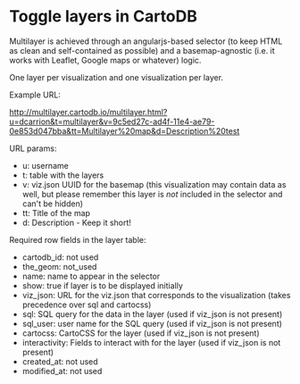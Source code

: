 # Toggle layers in CartoDB

Multilayer is achieved through an angularjs-based selector (to keep HTML as clean and self-contained as possible) and a basemap-agnostic (i.e. it works with Leaflet, Google maps or whatever) logic.

One layer per visualization and one visualization per layer.

Example URL:

http://multilayer.cartodb.io/multilayer.html?u=dcarrion&t=multilayer&v=9c5ed27c-ad4f-11e4-ae79-0e853d047bba&tt=Multilayer%20map&d=Description%20test

URL params:

* u: username
* t: table with the layers
* v: viz.json UUID for the basemap (this visualization may contain data as well, but please remember this layer is *not* included in the selector and can't be hidden)
* tt: Title of the map
* d: Description - Keep it short!

Required row fields in the layer table:

* cartodb_id: not used
* the_geom: not_used
* name: name to appear in the selector
* show: true if layer is to be displayed initially
* viz_json: URL for the viz.json that corresponds to the visualization (takes precedence over sql and cartocss)
* sql: SQL query for the data in the layer (used if viz_json is not present)
* sql_user: user name for the SQL query (used if viz_json is not present)
* cartocss: CartoCSS for the layer (used if viz_json is not present)
* interactivity: Fields to interact with for the layer (used if viz_json is not present)
* created_at: not used
* modified_at: not used
